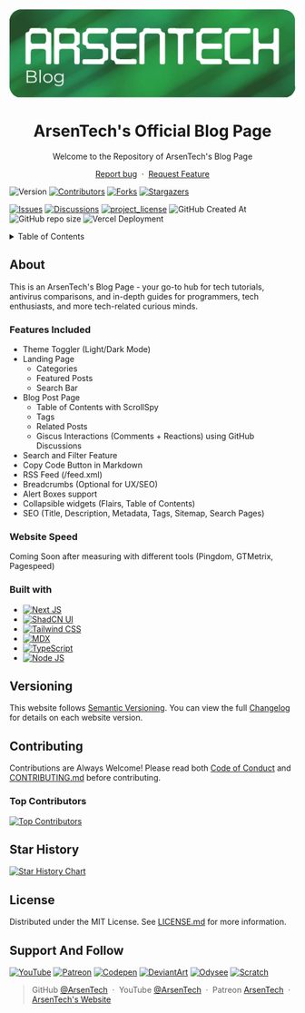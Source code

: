 <p align="center">
    <img src=".github/main-blog.png">
</p>
<h1 align="center">ArsenTech's Official Blog Page</h1>
<p align="center">Welcome to the Repository of ArsenTech's Blog Page</p>
<p align="center">
    <a href="https://github.com/ArsenTech/blog/issues/new?assignees=&labels=&template=bug_report.md&title=">Report bug</a>
    &nbsp;&middot;&nbsp;
    <a href="https://github.com/ArsenTech/blog/issues/new?assignees=&labels=&template=feature_request.md&title=">Request Feature</a>
</p>

![Version][version-shield]
[![Contributors][contributors-shield]][contributors-url]
[![Forks][forks-shield]][forks-url]
[![Stargazers][stars-shield]][stars-url]

[![Issues][issues-shield]][issues-url]
[![Discussions][discussions-shield]][discussions-url]
[![project_license][license-shield]][license-url]
![GitHub Created At][created-at-shield]
![GitHub repo size][repo-size-shield]
![Vercel Deployment][vercel-stats-shield]

<details>
    <summary>Table of Contents</summary>
    <ol>
        <li>
            <a href="#about">About</a>
            <ul>
                <li><a href="#features-included">Features Included</a></li>
                <li><a href="#website-speed">Website Speed</a></li>
                <li><a href="#built-with">Built with</a></li>
            </ul>
        </li>
        <li><a href="#versioning">Versioning</a></li>
        <li>
            <a href="#contributing">Contributing</a>
            <ul>
                <li><a href="#top-contributors">Top Contributors</a></li>
            </ul>
        </li>
        <li><a href="#star-history">Star History</a></li>
        <li><a href="#license">License</a></li>
    </ol>
</details>

## About
This is an ArsenTech's Blog Page - your go-to hub for tech tutorials, antivirus comparisons, and in-depth guides for programmers, tech enthusiasts, and more tech-related curious minds.
### Features Included
- Theme Toggler (Light/Dark Mode)
- Landing Page
    - Categories
    - Featured Posts
    - Search Bar
- Blog Post Page
    - Table of Contents with ScrollSpy
    - Tags
    - Related Posts
    - Giscus Interactions (Comments + Reactions) using GitHub Discussions
- Search and Filter Feature
- Copy Code Button in Markdown
- RSS Feed (/feed.xml)
- Breadcrumbs (Optional for UX/SEO)
- Alert Boxes support
- Collapsible widgets (Flairs, Table of Contents)
- SEO (Title, Description, Metadata, Tags, Sitemap, Search Pages)
### Website Speed
Coming Soon after measuring with different tools (Pingdom, GTMetrix, Pagespeed)
### Built with
- [![Next JS][nextjs-shield]][nextjs-url]
- [![ShadCN UI][shadcn-shield]][shadcn-url]
- [![Tailwind CSS][tailwind-shield]][tailwind-url]
- [![MDX][mdx-shield]][mdx-url]
- [![TypeScript][typescript-shield]][typescript-url]
- [![Node JS][nodejs-shield]][nodejs-url]

## Versioning
This website follows [Semantic Versioning](https://semver.org/). You can view the full [Changelog][changelog-url] for details on each website version.

## Contributing
Contributions are Always Welcome! Please read both [Code of Conduct][code-of-conduct-url] and [CONTRIBUTING.md][contributing-url] before contributing.
### Top Contributors
[![Top Contributors][top-contributors]][contributors-url]

## Star History
[![Star History Chart][star-history-chart]][star-history-url]

## License
Distributed under the MIT License. See [LICENSE.md][license-url] for more information.

## Support And Follow
[![YouTube][yt-shield]][yt-url]
[![Patreon][patreon-shield]][patreon-url]
[![Codepen][codepen-shield]][codepen-url]
[![DeviantArt][deviantart-shield]][deviantart-url]
[![Odysee][odysee-shield]][odysee-url]
[![Scratch][scratch-shield]][scratch-url]

> GitHub [@ArsenTech][github-url] &nbsp;&middot;&nbsp;
> YouTube [@ArsenTech][yt-url] &nbsp;&middot;&nbsp;
> Patreon [ArsenTech][patreon-url] &nbsp;&middot;&nbsp;
> [ArsenTech's Website][website-url]

[star-history-chart]: https://api.star-history.com/svg?repos=ArsenTech/blog&type=Date
[star-history-url]: https://api.star-history.com/svg?repos=ArsenTech/blog&type=Date
[contributors-shield]: https://img.shields.io/github/contributors/ArsenTech/blog.svg?style=for-the-badge&color=%2322b455
[contributors-url]: https://github.com/ArsenTech/blog/graphs/contributors
[top-contributors]: https://contrib.rocks/image?repo=ArsenTech/blog
[forks-shield]: https://img.shields.io/github/forks/ArsenTech/blog.svg?style=for-the-badge&color=%2322b455
[forks-url]: https://github.com/ArsenTech/blog/network/members
[stars-shield]: https://img.shields.io/github/stars/ArsenTech/blog.svg?style=for-the-badge&color=%2322b455
[stars-url]: https://github.com/ArsenTech/blog/stargazers
[issues-shield]: https://img.shields.io/github/issues/ArsenTech/blog.svg?style=for-the-badge
[issues-url]: https://github.com/ArsenTech/blog/issues
[license-shield]: https://img.shields.io/github/license/ArsenTech/blog?color=%2322b455&style=for-the-badge
[license-url]: https://github.com/ArsenTech/blog/blob/main/LICENSE.md
[created-at-shield]: https://img.shields.io/github/created-at/ArsenTech/blog?style=for-the-badge
[repo-size-shield]: https://img.shields.io/github/repo-size/ArsenTech/blog?style=for-the-badge
[code-of-conduct-url]: https://github.com/ArsenTech/blog/blob/main/CODE_OF_CONDUCT.md
[contributing-url]: https://github.com/ArsenTech/blog/blob/main/CONTRIBUTING.md
[changelog-url]: https://github.com/ArsenTech/blog/blob/main/CHANGELOG.md
[website-url]: https://arsentech.github.io
[discussions-shield]: https://img.shields.io/github/discussions/ArsenTech/blog?style=for-the-badge&color=22b455
[discussions-url]: https://github.com/ArsenTech/blog/discussions
[version-shield]: https://img.shields.io/github/package-json/v/ArsenTech/blog?style=for-the-badge
[vercel-stats-shield]: https://vercelbadge.vercel.app/api/ArsenTech/blog?style=for-the-badge

<!-- Languages -->
[nextjs-shield]: https://img.shields.io/badge/next%20js-000000?style=for-the-badge&logo=nextdotjs&logoColor=white
[nextjs-url]: https://nextjs.org/
[shadcn-shield]: https://img.shields.io/badge/shadcn%2Fui-000000?style=for-the-badge&logo=shadcnui&logoColor=white
[shadcn-url]: https://ui.shadcn.com/
[tailwind-shield]: https://img.shields.io/badge/Tailwind_CSS-38B2AC?style=for-the-badge&logo=tailwind-css&logoColor=white
[tailwind-url]: https://tailwindcss.com/
[mdx-shield]: https://img.shields.io/badge/MDX-1B1F24?style=for-the-badge&logo=mdx&logoColor=white
[mdx-url]: https://mdxjs.com/
[typescript-shield]: https://img.shields.io/badge/TypeScript-007ACC?style=for-the-badge&logo=typescript&logoColor=white
[typescript-url]: https://www.typescriptlang.org
[nodejs-shield]: https://img.shields.io/badge/Node%20js-339933?style=for-the-badge&logo=nodedotjs&logoColor=white
[nodejs-url]: https://nodejs.org/en/

<!-- External Links -->
[yt-shield]: https://img.shields.io/badge/ArsenTech%20-222222.svg?&style=for-the-badge&logo=YouTube&logoColor=%23FF0000
[yt-url]:https://www.youtube.com/channel/UCrtH0g6NE8tW5VIEgDySYtg
[patreon-shield]:https://img.shields.io/badge/-ArsenTech-222222?style=for-the-badge&logo=patreon&logoColor=white
[patreon-url]:https://www.patreon.com/ArsenTech
[codepen-shield]: https://img.shields.io/badge/-ArsenTech-222222?style=for-the-badge&logo=codepen&logoColor=white
[codepen-url]: https://codepen.io/ArsenTech
[deviantart-shield]: https://img.shields.io/badge/-Arsen2005-222222?style=for-the-badge&logo=deviantart&logoColor=05cc46
[deviantart-url]: https://www.deviantart.com/arsen2005
[odysee-shield]: https://img.shields.io/badge/-ArsenTech-222222?style=for-the-badge&logo=odysee&logoColor=FA9626
[odysee-url]: https://odysee.com/@ArsenTech
[scratch-shield]: https://img.shields.io/badge/-ArsenTech-222222?style=for-the-badge&logo=scratch&logoColor=orange
[scratch-url]: https://scratch.mit.edu/users/ArsenTech/
[github-url]: https://github.com/ArsenTech
